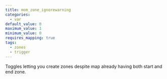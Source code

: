 ```yaml
---
title: mom_zone_ignorewarning
categories:
  - var
default_value: 0
maximum_value: 1
minimum_value: 0
requires_mapping: true
tags:
  - zones
  - trigger
---
```


Toggles letting you create zones despite map already having both start and end zone.
